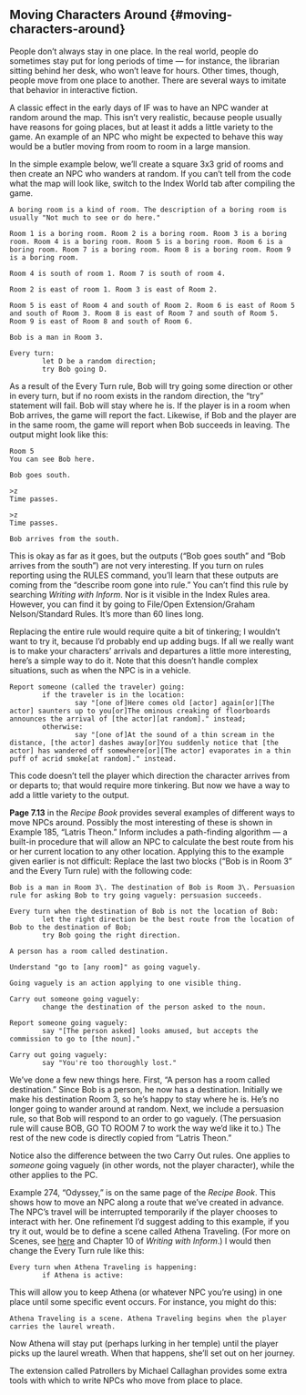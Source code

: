 ## Moving Characters Around {#moving-characters-around}

People don’t always stay in one place. In the real world, people do sometimes stay put for long periods of time — for instance, the librarian sitting behind her desk, who won’t leave for hours. Other times, though, people move from one place to another. There are several ways to imitate that behavior in interactive fiction.

A classic effect in the early days of IF was to have an NPC wander at random around the map. This isn’t very realistic, because people usually have reasons for going places, but at least it adds a little variety to the game. An example of an NPC who might be expected to behave this way would be a butler moving from room to room in a large mansion.

In the simple example below, we’ll create a square 3x3 grid of rooms and then create an NPC who wanders at random. If you can’t tell from the code what the map will look like, switch to the Index World tab after compiling the game.

```inform7
A boring room is a kind of room. The description of a boring room is usually "Not much to see or do here."

Room 1 is a boring room. Room 2 is a boring room. Room 3 is a boring room. Room 4 is a boring room. Room 5 is a boring room. Room 6 is a boring room. Room 7 is a boring room. Room 8 is a boring room. Room 9 is a boring room.

Room 4 is south of room 1. Room 7 is south of room 4.

Room 2 is east of room 1. Room 3 is east of Room 2.

Room 5 is east of Room 4 and south of Room 2. Room 6 is east of Room 5 and south of Room 3. Room 8 is east of Room 7 and south of Room 5. Room 9 is east of Room 8 and south of Room 6.

Bob is a man in Room 3.

Every turn:
        let D be a random direction;
        try Bob going D.
```

As a result of the Every Turn rule, Bob will try going some direction or other in every turn, but if no room exists in the random direction, the “try” statement will fail. Bob will stay where he is. If the player is in a room when Bob arrives, the game will report the fact. Likewise, if Bob and the player are in the same room, the game will report when Bob succeeds in leaving. The output might look like this:

```
Room 5
You can see Bob here.

Bob goes south.

>z
Time passes.

>z
Time passes.

Bob arrives from the south.
```

This is okay as far as it goes, but the outputs (“Bob goes south” and “Bob arrives from the south”) are not very interesting. If you turn on rules reporting using the RULES command, you’ll learn that these outputs are coming from the “describe room gone into rule.” You can’t find this rule by searching _Writing with Inform_. Nor is it visible in the Index Rules area. However, you can find it by going to File/Open Extension/Graham Nelson/Standard Rules. It’s more than 60 lines long.

Replacing the entire rule would require quite a bit of tinkering; I wouldn’t want to try it, because I’d probably end up adding bugs. If all we really want is to make your characters’ arrivals and departures a little more interesting, here’s a simple way to do it. Note that this doesn’t handle complex situations, such as when the NPC is in a vehicle.

```inform7
Report someone (called the traveler) going:
        if the traveler is in the location:
                say "[one of]Here comes old [actor] again[or][The actor] saunters up to you[or]The ominous creaking of floorboards announces the arrival of [the actor][at random]." instead;
        otherwise:
                say "[one of]At the sound of a thin scream in the distance, [the actor] dashes away[or]You suddenly notice that [the actor] has wandered off somewhere[or][The actor] evaporates in a thin puff of acrid smoke[at random]." instead.
```

This code doesn’t tell the player which direction the character arrives from or departs to; that would require more tinkering. But now we have a way to add a little variety to the output.

**Page 7.13** in the _Recipe Book_ provides several examples of different ways to move NPCs around. Possibly the most interesting of these is shown in Example 185, “Latris Theon.” Inform includes a path-finding algorithm — a built-in procedure that will allow an NPC to calculate the best route from his or her current location to any other location. Applying this to the example given earlier is not difficult: Replace the last two blocks (“Bob is in Room 3” and the Every Turn rule) with the following code:

```inform7
Bob is a man in Room 3\. The destination of Bob is Room 3\. Persuasion rule for asking Bob to try going vaguely: persuasion succeeds.

Every turn when the destination of Bob is not the location of Bob:
        let the right direction be the best route from the location of Bob to the destination of Bob;
        try Bob going the right direction.

A person has a room called destination.

Understand "go to [any room]" as going vaguely.

Going vaguely is an action applying to one visible thing.

Carry out someone going vaguely:
        change the destination of the person asked to the noun.

Report someone going vaguely:
        say "[The person asked] looks amused, but accepts the commission to go to [the noun]."

Carry out going vaguely:
        say "You're too thoroughly lost."
```

We’ve done a few new things here. First, “A person has a room called destination.” Since Bob is a person, he now has a destination. Initially we make his destination Room 3, so he’s happy to stay where he is. He’s no longer going to wander around at random. Next, we include a persuasion rule, so that Bob will respond to an order to go vaguely. (The persuasion rule will cause BOB, GO TO ROOM 7 to work the way we’d like it to.) The rest of the new code is directly copied from “Latris Theon.”

Notice also the difference between the two Carry Out rules. One applies to _someone_ going vaguely (in other words, not the player character), while the other applies to the PC.

Example 274, “Odyssey,” is on the same page of the _Recipe Book_. This shows how to move an NPC along a route that we’ve created in advance. The NPC’s travel will be interrupted temporarily if the player chooses to interact with her. One refinement I’d suggest adding to this example, if you try it out, would be to define a scene called Athena Traveling. (For more on Scenes, see [here](../chapter_8_time_&_scenes/scenes.md#scenes) and Chapter 10 of _Writing with Inform_.) I would then change the Every Turn rule like this:

```inform7
Every turn when Athena Traveling is happening:
        if Athena is active:
```

This will allow you to keep Athena (or whatever NPC you’re using) in one place until some specific event occurs. For instance, you might do this:

```inform7
Athena Traveling is a scene. Athena Traveling begins when the player carries the laurel wreath.
```

Now Athena will stay put (perhaps lurking in her temple) until the player picks up the laurel wreath. When that happens, she’ll set out on her journey.

The extension called Patrollers by Michael Callaghan provides some extra tools with which to write NPCs who move from place to place.
